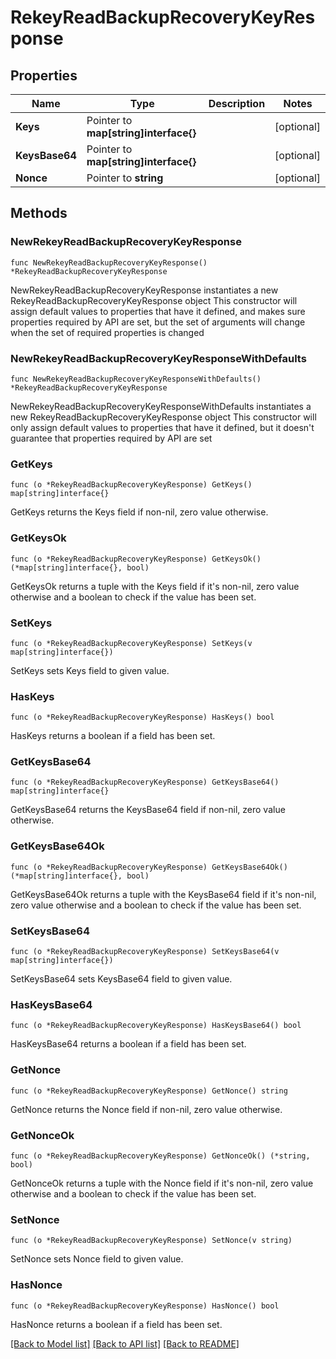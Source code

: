 # RekeyReadBackupRecoveryKeyResponse


## Properties

Name | Type | Description | Notes
------------ | ------------- | ------------- | -------------
**Keys** | Pointer to **map[string]interface{}** |  | [optional] 
**KeysBase64** | Pointer to **map[string]interface{}** |  | [optional] 
**Nonce** | Pointer to **string** |  | [optional] 



## Methods


### NewRekeyReadBackupRecoveryKeyResponse

`func NewRekeyReadBackupRecoveryKeyResponse() *RekeyReadBackupRecoveryKeyResponse`

NewRekeyReadBackupRecoveryKeyResponse instantiates a new RekeyReadBackupRecoveryKeyResponse object
This constructor will assign default values to properties that have it defined,
and makes sure properties required by API are set, but the set of arguments
will change when the set of required properties is changed

### NewRekeyReadBackupRecoveryKeyResponseWithDefaults

`func NewRekeyReadBackupRecoveryKeyResponseWithDefaults() *RekeyReadBackupRecoveryKeyResponse`

NewRekeyReadBackupRecoveryKeyResponseWithDefaults instantiates a new RekeyReadBackupRecoveryKeyResponse object
This constructor will only assign default values to properties that have it defined,
but it doesn't guarantee that properties required by API are set


### GetKeys

`func (o *RekeyReadBackupRecoveryKeyResponse) GetKeys() map[string]interface{}`

GetKeys returns the Keys field if non-nil, zero value otherwise.

### GetKeysOk

`func (o *RekeyReadBackupRecoveryKeyResponse) GetKeysOk() (*map[string]interface{}, bool)`

GetKeysOk returns a tuple with the Keys field if it's non-nil, zero value otherwise
and a boolean to check if the value has been set.

### SetKeys

`func (o *RekeyReadBackupRecoveryKeyResponse) SetKeys(v map[string]interface{})`

SetKeys sets Keys field to given value.


### HasKeys

`func (o *RekeyReadBackupRecoveryKeyResponse) HasKeys() bool`

HasKeys returns a boolean if a field has been set.




### GetKeysBase64

`func (o *RekeyReadBackupRecoveryKeyResponse) GetKeysBase64() map[string]interface{}`

GetKeysBase64 returns the KeysBase64 field if non-nil, zero value otherwise.

### GetKeysBase64Ok

`func (o *RekeyReadBackupRecoveryKeyResponse) GetKeysBase64Ok() (*map[string]interface{}, bool)`

GetKeysBase64Ok returns a tuple with the KeysBase64 field if it's non-nil, zero value otherwise
and a boolean to check if the value has been set.

### SetKeysBase64

`func (o *RekeyReadBackupRecoveryKeyResponse) SetKeysBase64(v map[string]interface{})`

SetKeysBase64 sets KeysBase64 field to given value.


### HasKeysBase64

`func (o *RekeyReadBackupRecoveryKeyResponse) HasKeysBase64() bool`

HasKeysBase64 returns a boolean if a field has been set.




### GetNonce

`func (o *RekeyReadBackupRecoveryKeyResponse) GetNonce() string`

GetNonce returns the Nonce field if non-nil, zero value otherwise.

### GetNonceOk

`func (o *RekeyReadBackupRecoveryKeyResponse) GetNonceOk() (*string, bool)`

GetNonceOk returns a tuple with the Nonce field if it's non-nil, zero value otherwise
and a boolean to check if the value has been set.

### SetNonce

`func (o *RekeyReadBackupRecoveryKeyResponse) SetNonce(v string)`

SetNonce sets Nonce field to given value.


### HasNonce

`func (o *RekeyReadBackupRecoveryKeyResponse) HasNonce() bool`

HasNonce returns a boolean if a field has been set.









[[Back to Model list]](../README.md#documentation-for-models) [[Back to API list]](../README.md#documentation-for-api-endpoints) [[Back to README]](../README.md)


